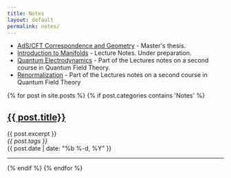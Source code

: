 ```yaml
---
title: Notes 
layout: default
permalink: notes/
---
```



- [AdS/CFT Correspondence and Geometry](..\assets\docs\2011106_MSc_Thesis.pdf) - Master's  thesis.
- [Introduction to Manifolds](..\assets\docs\dg_notes.pdf) - Lecture Notes. Under preparation.
- [Quantum Electrodynamics](..\assets\docs\qed.djvu) - Part of the Lectures notes on a second course in Quantum Field Theory.
- [Renormalization](..\assets\docs\renormalization.djvu) - Part of the Lectures notes on a second course in Quantum Field Theory



<div class="myposts">
{% for post in site.posts %}
    {% if post.categories contains 'Notes' %}
        <div class="mypost"><h2><a class="postTitle" href="{{ post.url }}" >{{ post.title}}</a></h2>
        {{ post.excerpt }}
        <div class="right postPost"><i><span class="postTag">{{ post.tags }}</span></i> <br>
        <span class="postDate">{{ post.date | date: "%b %-d, %Y" }}</span>
        </div>
            <hr class="pad">    
        </div>
    {% endif %}
{% endfor %}
</div>


